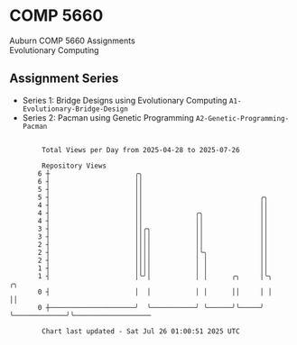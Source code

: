 # COMP 5660
Auburn COMP 5660 Assignments  
Evolutionary Computing

## Assignment Series
- Series 1: Bridge Designs using Evolutionary Computing `A1-Evolutionary-Bridge-Design`
- Series 2: Pacman using Genetic Programming `A2-Genetic-Programming-Pacman`

```

        Total Views per Day from 2025-04-28 to 2025-07-26

        Repository Views
       6 ┼                     ╭╮
       6 ┤                     ││
       5 ┤                     ││
       5 ┤                     ││                             ╭╮
       4 ┤                     ││                             ││
       4 ┤                     ││             ╭╮              ││
       4 ┤                     ││             ││              ││
       3 ┤                     ││╭╮           ││              ││
       3 ┤                     ││││           ││              ││
       2 ┤                     ││││           ││              ││
       2 ┤                     ││││           │╰╮             ││
       2 ┤                     ││││           │ │             ││
       1 ┤                     ││││           │ │             ││
       1 ┤                     │╰╯│           │ │      ╭╮     │╰╮             ╭╮
       0 ┤                     │  │           │ │      ││     │ │             ││
       0 ┼─────────────────────╯  ╰───────────╯ ╰──────╯╰─────╯ ╰─────────────╯╰───────────────────

        Chart last updated - Sat Jul 26 01:00:51 2025 UTC
        
```
